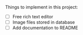Things to implement in this project: <br>
- [ ] Free rich text editor
- [ ] Image files stored in database
- [ ] Add documentation to README
